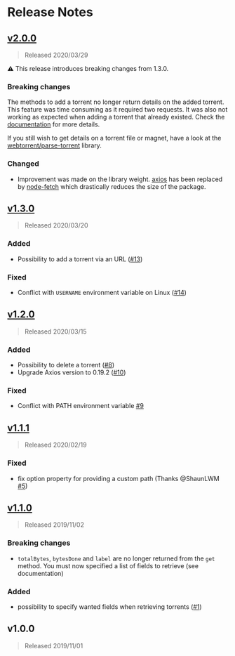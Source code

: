 # Release Notes

## [v2.0.0](https://github.com/ctessier/node-rutorrent-promise/compare/v1.3.0...v2.0.0)

> Released 2020/03/29

:warning: This release introduces breaking changes from 1.3.0.

### Breaking changes

The methods to add a torrent no longer return details on the added torrent. This feature was time consuming as it required two requests. It was also not working as expected when adding a torrent that already existed. Check the [documentation](https://github.com/ctessier/node-rutorrent-promise/blob/v2.0.0/README.md) for more details.

If you still wish to get details on a torrent file or magnet, have a look at the [webtorrent/parse-torrent](https://github.com/webtorrent/parse-torrent) library.

### Changed

- Improvement was made on the library weight. [axios](https://github.com/axios/axios) has been replaced by [node-fetch](https://github.com/node-fetch/node-fetch) which drastically reduces the size of the package.


## [v1.3.0](https://github.com/ctessier/node-rutorrent-promise/compare/v1.2.0...v1.3.0)

> Released 2020/03/20

### Added

- Possibility to add a torrent via an URL ([#13](https://github.com/ctessier/node-rutorrent-promise/pull/13))

### Fixed

- Conflict with `USERNAME` environment variable on Linux ([#14](https://github.com/ctessier/node-rutorrent-promise/pull/14))

## [v1.2.0](https://github.com/ctessier/node-rutorrent-promise/compare/v1.1.1...v1.2.0)

> Released 2020/03/15

### Added

- Possibility to delete a torrent ([#8](https://github.com/ctessier/node-rutorrent-promise/pull/8))
- Upgrade Axios version to 0.19.2 ([#10](https://github.com/ctessier/node-rutorrent-promise/pull/10))

### Fixed

- Conflict with PATH environment variable [#9](https://github.com/ctessier/node-rutorrent-promise/pull/9)

## [v1.1.1](https://github.com/ctessier/node-rutorrent-promise/compare/v1.1.0...v1.1.1)

> Released 2020/02/19

### Fixed

- fix option property for providing a custom path (Thanks @ShaunLWM [#5](https://github.com/ctessier/node-rutorrent-promise/pull/5))


## [v1.1.0](https://github.com/ctessier/node-rutorrent-promise/compare/v1.0.0...v1.1.0)

> Released 2019/11/02

### Breaking changes

- `totalBytes`, `bytesDone` and `label` are no longer returned from the `get` method. You must now specified a list of fields to retrieve (see documentation)

### Added

- possibility to specify wanted fields when retrieving torrents ([#1](https://github.com/ctessier/node-rutorrent-promise/pull/1))

## v1.0.0

> Released 2019/11/01
